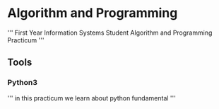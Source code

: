 # Algorithm and Programming
'''
First Year Information Systems Student Algorithm and Programming Practicum 
'''
## Tools
### Python3
'''
in this practicum we learn about python fundamental
'''